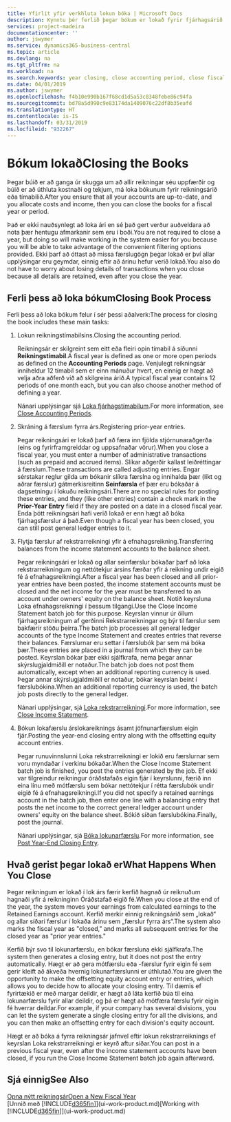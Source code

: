 ```yaml
---
title: Yfirlit yfir verkhluta lokun bóka | Microsoft Docs
description: Kynntu þér ferlið þegar bókum er lokað fyrir fjárhagsárið eða tímabilið og hvað gerist eftir að þú lokar við enda árs.
services: project-madeira
documentationcenter: ''
author: jswymer
ms.service: dynamics365-business-central
ms.topic: article
ms.devlang: na
ms.tgt_pltfrm: na
ms.workload: na
ms.search.keywords: year closing, close accounting period, close fiscal year, bank account detailed trial balance
ms.date: 04/01/2019
ms.author: jswymer
ms.openlocfilehash: f4b10e990b167f68cd1d5a53c8348febe86c94fa
ms.sourcegitcommit: bd78a5d990c9e83174da1409076c22df8b35eafd
ms.translationtype: HT
ms.contentlocale: is-IS
ms.lasthandoff: 03/31/2019
ms.locfileid: "932267"
---
```

# <a name="closing-the-books"></a><span data-ttu-id="66dc9-103">Bókum lokað</span><span class="sxs-lookup"><span data-stu-id="66dc9-103">Closing the Books</span></span>
<span data-ttu-id="66dc9-104">Þegar búið er að ganga úr skugga um að allir reikningar séu uppfærðir og búið er að úthluta kostnaði og tekjum, má loka bókunum fyrir reikningsárið eða tímabilið.</span><span class="sxs-lookup"><span data-stu-id="66dc9-104">After you ensure that all your accounts are up-to-date, and you allocate costs and income, then you can close the books for a fiscal year or period.</span></span>

<span data-ttu-id="66dc9-105">Það er ekki nauðsynlegt að loka ári en sé það gert verður auðveldara að nota þær hentugu afmarkanir sem eru í boði.</span><span class="sxs-lookup"><span data-stu-id="66dc9-105">You are not required to close a year, but doing so will make working in the system easier for you because you will be able to take advantage of the convenient filtering options provided.</span></span> <span data-ttu-id="66dc9-106">Ekki þarf að óttast að missa færslugögn þegar lokað er því allar upplýsingar eru geymdar, einnig eftir að árinu hefur verið lokað.</span><span class="sxs-lookup"><span data-stu-id="66dc9-106">You also do not have to worry about losing details of transactions when you close because all details are retained, even after you close the year.</span></span>

## <a name="closing-book-process"></a><span data-ttu-id="66dc9-107">Ferli þess að loka bókum</span><span class="sxs-lookup"><span data-stu-id="66dc9-107">Closing Book Process</span></span>
<span data-ttu-id="66dc9-108">Ferli þess að loka bókum felur í sér þessi aðalverk:</span><span class="sxs-lookup"><span data-stu-id="66dc9-108">The process for closing the book includes these main tasks:</span></span>

1. <span data-ttu-id="66dc9-109">Lokun reikningstímabilsins.</span><span class="sxs-lookup"><span data-stu-id="66dc9-109">Closing the accounting period.</span></span>

    <span data-ttu-id="66dc9-110">Reikningsár er skilgreint sem eitt eða fleiri opin tímabil á síðunni **Reikningstímabil**.</span><span class="sxs-lookup"><span data-stu-id="66dc9-110">A fiscal year is defined as one or more open periods as defined on the **Accounting Periods** page.</span></span> <span data-ttu-id="66dc9-111">Venjulegt reikningsár inniheldur 12 tímabil sem er einn mánuður hvert, en einnig er hægt að velja aðra aðferð við að skilgreina árið.</span><span class="sxs-lookup"><span data-stu-id="66dc9-111">A typical fiscal year contains 12 periods of one month each, but you can also choose another method of defining a year.</span></span>

    <span data-ttu-id="66dc9-112">Nánari upplýsingar sjá [Loka fjárhagstímabilum](year-close-account-periods.md).</span><span class="sxs-lookup"><span data-stu-id="66dc9-112">For more information, see [Close Accounting Periods](year-close-account-periods.md).</span></span>
2. <span data-ttu-id="66dc9-113">Skráning á færslum fyrra árs.</span><span class="sxs-lookup"><span data-stu-id="66dc9-113">Registering prior-year entries.</span></span>

    <span data-ttu-id="66dc9-114">Þegar reikningsári er lokað þarf að færa inn fjölda stjórnunaraðgerða (eins og fyrirframgreiddar og uppsafnaðar vörur).</span><span class="sxs-lookup"><span data-stu-id="66dc9-114">When you close a fiscal year, you must enter a number of administrative transactions (such as prepaid and accrued items).</span></span> <span data-ttu-id="66dc9-115">Slíkar aðgerðir kallast leiðréttingar á færslum.</span><span class="sxs-lookup"><span data-stu-id="66dc9-115">These transactions are called adjusting entries.</span></span> <span data-ttu-id="66dc9-116">Engar sérstakar reglur gilda um bókanir slíkra færslna og innihalda þær (líkt og aðrar færslur) gátmerkisreitinn **Seinfærsla** ef þær eru bókaðar á dagsetningu í lokuðu reikningsári.</span><span class="sxs-lookup"><span data-stu-id="66dc9-116">There are no special rules for posting these entries, and they (like other entries) contain a check mark in the **Prior-Year Entry** field if they are posted on a date in a closed fiscal year.</span></span> <span data-ttu-id="66dc9-117">Enda þótt reikningsári hafi verið lokað er enn hægt að bóka fjárhagsfærslur á það.</span><span class="sxs-lookup"><span data-stu-id="66dc9-117">Even though a fiscal year has been closed, you can still post general ledger entries to it.</span></span>
3. <span data-ttu-id="66dc9-118">Flytja færslur af rekstrarreikningi yfir á efnahagsreikning.</span><span class="sxs-lookup"><span data-stu-id="66dc9-118">Transferring balances from the income statement accounts to the balance sheet.</span></span>

    <span data-ttu-id="66dc9-119">Þegar reikningsári er lokað og allar seinfærslur bókaðar þarf að loka rekstrarreikningum og nettótekjur ársins færðar yfir á reikning undir eigið fé á efnahagsreikningi.</span><span class="sxs-lookup"><span data-stu-id="66dc9-119">After a fiscal year has been closed and all prior-year entries have been posted, the income statement accounts must be closed and the net income for the year must be transferred to an account under owners' equity on the balance sheet.</span></span> <span data-ttu-id="66dc9-120">Notið keyrsluna Loka efnahagsreikningi í þessum tilgangi.</span><span class="sxs-lookup"><span data-stu-id="66dc9-120">Use the Close Income Statement batch job for this purpose.</span></span> <span data-ttu-id="66dc9-121">Keyrslan vinnur úr öllum fjárhagsreikningum af gerðinni Rekstrarreikningar og býr til færslur sem bakfærir stöðu þeirra.</span><span class="sxs-lookup"><span data-stu-id="66dc9-121">The batch job processes all general ledger accounts of the type Income Statement and creates entries that reverse their balances.</span></span> <span data-ttu-id="66dc9-122">Færslurnar eru settar í færslubók þar sem má bóka þær.</span><span class="sxs-lookup"><span data-stu-id="66dc9-122">These entries are placed in a journal from which they can be posted.</span></span> <span data-ttu-id="66dc9-123">Keyrslan bókar þær ekki sjálfkrafa, nema þegar annar skýrslugjaldmiðill er notaður.</span><span class="sxs-lookup"><span data-stu-id="66dc9-123">The batch job does not post them automatically, except when an additional reporting currency is used.</span></span> <span data-ttu-id="66dc9-124">Þegar annar skýrslugjaldmiðill er notaður, bókar keyrslan beint í færslubókina.</span><span class="sxs-lookup"><span data-stu-id="66dc9-124">When an additional reporting currency is used, the batch job posts directly to the general ledger.</span></span>

    <span data-ttu-id="66dc9-125">Nánari upplýsingar, sjá [Loka rekstrarreikningi](year-close-income-statement.md).</span><span class="sxs-lookup"><span data-stu-id="66dc9-125">For more information, see [Close Income Statement](year-close-income-statement.md).</span></span>
4. <span data-ttu-id="66dc9-126">Bókun lokafærslu árslokareiknings ásamt jöfnunarfærslum eigin fjár.</span><span class="sxs-lookup"><span data-stu-id="66dc9-126">Posting the year-end closing entry along with the offsetting equity account entries.</span></span>

    <span data-ttu-id="66dc9-127">Þegar runuvinnslunni Loka rekstrarreikningi er lokið eru færslurnar sem voru myndaðar í verkinu bókaðar.</span><span class="sxs-lookup"><span data-stu-id="66dc9-127">When the Close Income Statement batch job is finished, you post the entries generated by the job.</span></span> <span data-ttu-id="66dc9-128">Ef ekki var tilgreindur reikningur óráðstafaðs eigin fjár í keyrslunni, færið inn eina línu með mótfærslu sem bókar nettótekjur í rétta færslubók undir eigið fé á efnahagsreikningi.</span><span class="sxs-lookup"><span data-stu-id="66dc9-128">If you did not specify a retained earnings account in the batch job, then enter one line with a balancing entry that posts the net income to the correct general ledger account under owners' equity on the balance sheet.</span></span> <span data-ttu-id="66dc9-129">Bókið síðan færslubókina.</span><span class="sxs-lookup"><span data-stu-id="66dc9-129">Finally, post the journal.</span></span>

    <span data-ttu-id="66dc9-130">Nánari upplýsingar, sjá [Bóka lokunarfærslu](year-how-post-year-end-close-entry.md).</span><span class="sxs-lookup"><span data-stu-id="66dc9-130">For more information, see [Post Year-End Closing Entry](year-how-post-year-end-close-entry.md).</span></span>

## <a name="what-happens-when-you-close"></a><span data-ttu-id="66dc9-131">Hvað gerist þegar lokað er</span><span class="sxs-lookup"><span data-stu-id="66dc9-131">What Happens When You Close</span></span>
<span data-ttu-id="66dc9-132">Þegar reikningum er lokað í lok árs færir kerfið hagnað úr reiknuðum hagnaði yfir á reikninginn Óráðstafað eigið fé.</span><span class="sxs-lookup"><span data-stu-id="66dc9-132">When you close at the end of the year, the system moves your earnings from calculated earnings to the Retained Earnings account.</span></span> <span data-ttu-id="66dc9-133">Kerfið merkir einnig reikningsárið sem „lokað“ og allar síðari færslur í lokaða árinu sem „færslur fyrra árs“.</span><span class="sxs-lookup"><span data-stu-id="66dc9-133">The system also marks the fiscal year as "closed," and marks all subsequent entries for the closed year as "prior year entries."</span></span>

<span data-ttu-id="66dc9-134">Kerfið býr svo til lokunarfærslu, en bókar færsluna ekki sjálfkrafa.</span><span class="sxs-lookup"><span data-stu-id="66dc9-134">The system then generates a closing entry, but it does not post the entry automatically.</span></span> <span data-ttu-id="66dc9-135">Hægt er að gera mótfærslu eða -færslur fyrir eigin fé sem gerir kleift að ákveða hvernig lokunarfærslunni er úthlutað.</span><span class="sxs-lookup"><span data-stu-id="66dc9-135">You are given the opportunity to make the offsetting equity account entry or entries, which allows you to decide how to allocate your closing entry.</span></span> <span data-ttu-id="66dc9-136">Til dæmis ef fyrirtækið er með margar deildir, er hægt að láta kerfið búa til eina lokunarfærslu fyrir allar deildir, og þá er hægt að mótfæra færslu fyrir eigin fé hverrar deildar.</span><span class="sxs-lookup"><span data-stu-id="66dc9-136">For example, if your company has several divisions, you can let the system generate a single closing entry for all the divisions, and you can then make an offsetting entry for each division's equity account.</span></span>

<span data-ttu-id="66dc9-137">Hægt er að bóka á fyrra reikningsár jafnvel eftir lokun rekstrarreiknings ef keyrslan Loka rekstrarreikningi er keyrð aftur síðar.</span><span class="sxs-lookup"><span data-stu-id="66dc9-137">You can post in a previous fiscal year, even after the income statement accounts have been closed, if you run the Close Income Statement batch job again afterward.</span></span>

## <a name="see-also"></a><span data-ttu-id="66dc9-138">Sjá einnig</span><span class="sxs-lookup"><span data-stu-id="66dc9-138">See Also</span></span>
[<span data-ttu-id="66dc9-139">Opna nýtt reikningsár</span><span class="sxs-lookup"><span data-stu-id="66dc9-139">Open a New Fiscal Year</span></span>](finance-how-open-new-fiscal-year.md)  
<span data-ttu-id="66dc9-140">[Unnið með [!INCLUDE[d365fin](includes/d365fin_md.md)]](ui-work-product.md)</span><span class="sxs-lookup"><span data-stu-id="66dc9-140">[Working with [!INCLUDE[d365fin](includes/d365fin_md.md)]](ui-work-product.md)</span></span>
